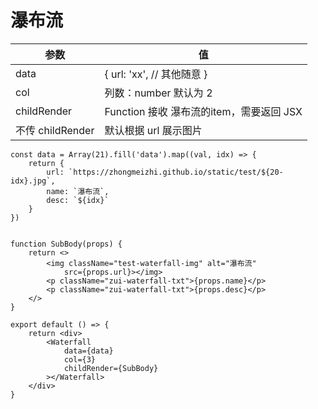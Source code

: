 # 瀑布流

| 参数             | 值                                       |
| ---------------- | ---------------------------------------- |
| data             | { url: 'xx', // 其他随意 }               |
| col              | 列数：number 默认为 2                    |
| childRender      | Function 接收 瀑布流的item，需要返回 JSX |
| 不传 childRender | 默认根据 url 展示图片                    |


```
const data = Array(21).fill('data').map((val, idx) => {
    return {
        url: `https://zhongmeizhi.github.io/static/test/${20-idx}.jpg`,
        name: `瀑布流`,
        desc: `${idx}`
    }
})


function SubBody(props) {
    return <>
        <img className="test-waterfall-img" alt="瀑布流"
            src={props.url}></img>
        <p className="zui-waterfall-txt">{props.name}</p>
        <p className="zui-waterfall-txt">{props.desc}</p>
    </>
}

export default () => {
    return <div>
        <Waterfall
            data={data}
            col={3}
            childRender={SubBody}
        ></Waterfall>
    </div>
}
```